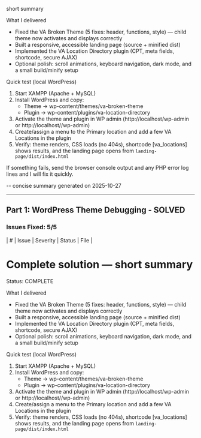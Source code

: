 short summary

What I delivered

- Fixed the VA Broken Theme (5 fixes: header, functions, style) — child theme now activates and displays correctly
- Built a responsive, accessible landing page (source + minified dist)
- Implemented the VA Location Directory plugin (CPT, meta fields, shortcode, secure AJAX)
- Optional polish: scroll animations, keyboard navigation, dark mode, and a small build/minify setup

Quick test (local WordPress)

1. Start XAMPP (Apache + MySQL)
2. Install WordPress and copy:
   - Theme → wp-content/themes/va-broken-theme
   - Plugin → wp-content/plugins/va-location-directory
3. Activate the theme and plugin in WP admin (http://localhost/wp-admin or http://localhost/<site>/wp-admin)
4. Create/assign a menu to the Primary location and add a few VA Locations in the plugin
5. Verify: theme renders, CSS loads (no 404s), shortcode [va_locations] shows results, and the landing page opens from `landing-page/dist/index.html`

If something fails, send the browser console output and any PHP error log lines and I will fix it quickly.

-- concise summary generated on 2025-10-27

---

## Part 1: WordPress Theme Debugging - SOLVED

### Issues Fixed: 5/5

| # | Issue | Severity | Status | File |

# Complete solution — short summary

Status: COMPLETE

What I delivered

- Fixed the VA Broken Theme (5 fixes: header, functions, style) — child theme now activates and displays correctly
- Built a responsive, accessible landing page (source + minified dist)
- Implemented the VA Location Directory plugin (CPT, meta fields, shortcode, secure AJAX)
- Optional polish: scroll animations, keyboard navigation, dark mode, and a small build/minify setup

Quick test (local WordPress)

1. Start XAMPP (Apache + MySQL)
2. Install WordPress and copy:
   - Theme → wp-content/themes/va-broken-theme
   - Plugin → wp-content/plugins/va-location-directory
3. Activate the theme and plugin in WP admin (http://localhost/wp-admin or http://localhost/<site>/wp-admin)
4. Create/assign a menu to the Primary location and add a few VA Locations in the plugin
5. Verify: theme renders, CSS loads (no 404s), shortcode [va_locations] shows results, and the landing page opens from `landing-page/dist/index.html`
